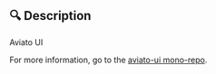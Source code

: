 ## 🔍 Description

Aviato UI

For more information, go to the [aviato-ui mono-repo](https://github.com/atelier-saulx/aviato-ui#readme).

